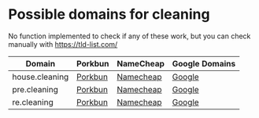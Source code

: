 # Possible domains for cleaning

No function implemented to check if any of these work, but you can check manually with https://tld-list.com/

| Domain | Porkbun | NameCheap | Google Domains |
|---|---|---|---|
| house.cleaning | [Porkbun](https://porkbun.com/checkout/search?prb=e814663da1&tlds=&idnLanguage=&search=search&q=house.cleaning) | [Namecheap](https://www.namecheap.com/domains/registration/results/?domain=house.cleaning) | [Google](https://domains.google.com/registrar/search?searchTerm=house.cleaning) |
| pre.cleaning | [Porkbun](https://porkbun.com/checkout/search?prb=e814663da1&tlds=&idnLanguage=&search=search&q=pre.cleaning) | [Namecheap](https://www.namecheap.com/domains/registration/results/?domain=pre.cleaning) | [Google](https://domains.google.com/registrar/search?searchTerm=pre.cleaning) |
| re.cleaning | [Porkbun](https://porkbun.com/checkout/search?prb=e814663da1&tlds=&idnLanguage=&search=search&q=re.cleaning) | [Namecheap](https://www.namecheap.com/domains/registration/results/?domain=re.cleaning) | [Google](https://domains.google.com/registrar/search?searchTerm=re.cleaning) |
